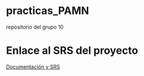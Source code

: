 # practicas_PAMN
repositorio del grupo 10

# Enlace al SRS del proyecto
[Documentación y SRS](https://docs.google.com/document/d/1p24bRZYPnb3RJ3KtjgZpr-WffpRIYoohLUo-pzoBZe4/edit?usp=sharing)
